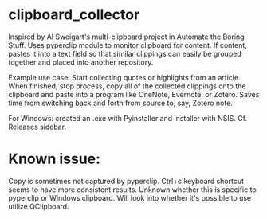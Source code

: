 # clipboard_collector

Inspired by Al Sweigart's multi-clipboard project in Automate the Boring Stuff. Uses pyperclip module to monitor clipboard for content. If content, pastes it into a text field so that similar clippings can easily be grouped together and placed into another repository.

Example use case: Start collecting quotes or highlights from an article. When finished, stop process, copy all of the collected clippings onto the clipboard and paste into a program like OneNote, Evernote, or Zotero. Saves time from switching back and forth from source to, say, Zotero note.

For Windows: created an .exe with Pyinstaller and installer with NSIS. Cf. Releases sidebar.

# Known issue:

Copy is sometimes not captured by pyperclip. Ctrl+c keyboard shortcut seems to have more consistent results. Unknown whether this is specific to pyperclip or Windows clipboard. Will look into whether it's possible to use utilize QClipboard.
